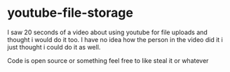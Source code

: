 # youtube-file-storage
I saw 20 seconds of a video about using youtube for file uploads and thought i would do it too. I have no idea how the person in the video did it i just thought i could do it as well.

Code is open source or something feel free to like steal it or whatever
